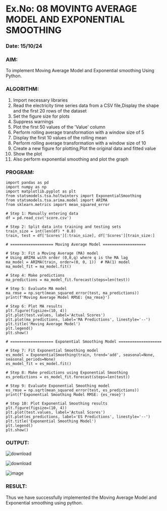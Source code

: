 # Ex.No: 08     MOVINTG AVERAGE MODEL AND EXPONENTIAL SMOOTHING
### Date: 15/10/24


### AIM:
To implement Moving Average Model and Exponential smoothing Using Python.
### ALGORITHM:
1. Import necessary libraries
2. Read the electricity time series data from a CSV file,Display the shape and the first 20 rows of
the dataset
3. Set the figure size for plots
4. Suppress warnings
5. Plot the first 50 values of the 'Value' column
6. Perform rolling average transformation with a window size of 5
7. Display the first 10 values of the rolling mean
8. Perform rolling average transformation with a window size of 10
9. Create a new figure for plotting,Plot the original data and fitted value
10. Show the plot
11. Also perform exponential smoothing and plot the graph
### PROGRAM:
```
import pandas as pd
import numpy as np
import matplotlib.pyplot as plt
from statsmodels.tsa.holtwinters import ExponentialSmoothing
from statsmodels.tsa.arima.model import ARIMA
from sklearn.metrics import mean_squared_error

# Step 1: Manually entering data
df = pd.read_csv('score.csv')

# Step 2: Split data into training and testing sets
train_size = int(len(df) * 0.8)
train, test = df['Scores'][:train_size], df['Scores'][train_size:]

# =================== Moving Average Model ===================

# Step 3: Fit a Moving Average (MA) model
# Using ARIMA with order (0,0,q) where q is the MA lag
ma_model = ARIMA(train, order=(0, 0, 1))  # MA(1) model
ma_model_fit = ma_model.fit()

# Step 4: Make predictions
ma_predictions = ma_model_fit.forecast(steps=len(test))

# Step 5: Evaluate MA model
ma_rmse = np.sqrt(mean_squared_error(test, ma_predictions))
print(f'Moving Average Model RMSE: {ma_rmse}')

# Step 6: Plot MA results
plt.figure(figsize=(10, 4))
plt.plot(test.values, label='Actual Scores')
plt.plot(ma_predictions, label='MA Predictions', linestyle='--')
plt.title('Moving Average Model')
plt.legend()
plt.show()

# =================== Exponential Smoothing Model ===================

# Step 7: Fit Exponential Smoothing model
es_model = ExponentialSmoothing(train, trend='add', seasonal=None, seasonal_periods=None)
es_model_fit = es_model.fit()

# Step 8: Make predictions using Exponential Smoothing
es_predictions = es_model_fit.forecast(steps=len(test))

# Step 9: Evaluate Exponential Smoothing model
es_rmse = np.sqrt(mean_squared_error(test, es_predictions))
print(f'Exponential Smoothing Model RMSE: {es_rmse}')

# Step 10: Plot Exponential Smoothing results
plt.figure(figsize=(10, 4))
plt.plot(test.values, label='Actual Scores')
plt.plot(es_predictions, label='ES Predictions', linestyle='--')
plt.title('Exponential Smoothing Model')
plt.legend()
plt.show()
```

### OUTPUT:
![download](https://github.com/user-attachments/assets/fb9a4533-fc81-4b1c-b37a-4e82cb3569d9)

![download](https://github.com/user-attachments/assets/d2dcb5a2-a655-44ca-aaf0-d215b13f9092)

![image](https://github.com/user-attachments/assets/9b066689-7380-4268-ab16-ec8d33a796ac)



### RESULT:
Thus we have successfully implemented the Moving Average Model and Exponential smoothing using python.
